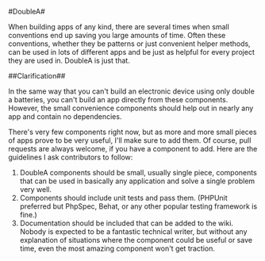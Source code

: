 #DoubleA#

When building apps of any kind, there are several times when small conventions end up saving you large amounts of time. Often these conventions, whether they be patterns or just convenient helper methods, can be used in lots of different apps and be just as helpful for every project they are used in. DoubleA is just that.

##Clarification##

In the same way that you can't build an electronic device using only double a batteries, you can't build an app directly from these components. However, the small convenience components should help out in nearly any app and contain no dependencies.

There's very few components right now, but as more and more small pieces of apps prove to be very useful, I'll make sure to add them. Of course, pull requests are always welcome, if you have a component to add. Here are the guidelines I ask contributors to follow:
 
 1. DoubleA components should be small, usually single piece, components that can be used in basically any application and solve a single problem very well.
 2. Components should include unit tests and pass them. (PHPUnit preferred but PhpSpec, Behat, or any other popular testing framework is fine.)
 3. Documentation should be included that can be added to the wiki. Nobody is expected to be a fantastic technical writer, but without any explanation of situations where the component could be useful or save time, even the most amazing component won't get traction.